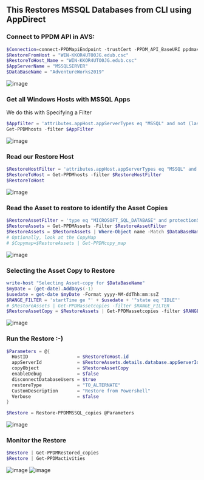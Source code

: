 ## This Restores MSSQL Databases from CLI using AppDirect


### Connect to PPDM API in AVS:
```Powershell
$Connection=connect-PPDMapiEndpoint -trustCert -PPDM_API_BaseURI ppdmavs01.edub.csc
$RestoreFromHost = "WIN-KKOR4UTO0JG.edub.csc"
$RestoreToHost_Name = "WIN-KKOR4UTO0JG.edub.csc"
$AppServerName = "MSSQLSERVER"
$DataBaseName = "AdventureWorks2019"
```
![image](https://github.com/bottkars/PPDM-pwsh/assets/8255007/8e9d3644-6085-4c33-aaf9-acc88ac87ea5)

### Get all Windows Hosts with MSSQL Apps
We do this with Specifying a Filter
```Powershell
$Appfilter = 'attributes.appHost.appServerTypes eq "MSSQL" and not (lastDiscoveryStatus eq "DELETED") and details.appHost.os lk "WINDOWS" and details.appHost.phase eq "NONE"'
Get-PPDMhosts -filter $AppFilter
```

![image](https://github.com/bottkars/PPDM-pwsh/assets/8255007/443626d6-9dcd-4a29-98ec-35183fe693bb)
### Read our Restore Host
```Powershell
$RestoreHostFilter = 'attributes.appHost.appServerTypes eq "MSSQL" and not (lastDiscoveryStatus eq "DELETED") and details.appHost.os lk "WINDOWS" and details.appHost.phase eq "NONE" and hostname eq "' + $RestoreToHost_Name + '"'
$RestoreToHost = Get-PPDMhosts -filter $RestoreHostFilter
$RestoreToHost
```
![image](https://github.com/bottkars/PPDM-pwsh/assets/8255007/dded0057-866a-489e-acf9-4357b5c0c5fa)
### Read the Asset to restore to identify the Asset Copies
```Powershell
$RestoreAssetFilter = 'type eq "MICROSOFT_SQL_DATABASE" and protectionStatus eq "PROTECTED" and details.database.clusterName eq "' + $RestoreFromHost + '"' + ' and details.database.appServerName eq "' + $AppServerName + '"'
$RestoreAssets = Get-PPDMAssets -Filter $RestoreAssetFilter
$RestoreAssets = $RestoreAssets | Where-Object name -Match $DataBaseName
# Optionally, look at the CopyMap
# $Copymap=$RestoreAssets | Get-PPDMcopy_map
```
![image](https://github.com/bottkars/PPDM-pwsh/assets/8255007/89a8abe5-61ad-4b86-a6b9-937d5077f586)

### Selecting the Asset Copy to Restore 

```Powershell
write-host "Selecting Asset-copy for $DataBaseName"
$myDate = (get-date).AddDays(-1)
$usedate = get-date $myDate -Format yyyy-MM-ddThh:mm:ssZ
$RANGE_FILTER = 'startTime ge "' + $usedate + '"state eq "IDLE"'
# $RestoreAssets | Get-PPDMassetcopies -filter $RANGE_FILTER
$RestoreAssetCopy = $RestoreAssets | Get-PPDMassetcopies -filter $RANGE_FILTER | Select-Object -First 1
```
![image](https://github.com/bottkars/PPDM-pwsh/assets/8255007/0474c071-91eb-4aef-bb3f-f5f5b74dacb8)

### Run the Restore :-)  
```Powershell
$Parameters = @{
  HostID                  = $RestoreToHost.id 
  appServerId             = $RestoreAssets.details.database.appServerId
  copyObject              = $RestoreAssetCopy
  enableDebug             = $false
  disconnectDatabaseUsers = $true
  restoreType             = "TO_ALTERNATE" 
  CustomDescription       = "Restore from Powershell"
  Verbose                 = $false
}

$Restore = Restore-PPDMMSSQL_copies @Parameters
```
![image](https://github.com/bottkars/PPDM-pwsh/assets/8255007/3c842fc1-f8a0-460a-867a-dd12923b097f)
### Monitor the Restore
```Powershell
$Restore | Get-PPDMRestored_copies
$Restore | Get-PPDMactivities
```
![image](https://github.com/bottkars/PPDM-pwsh/assets/8255007/721f1034-1ccf-4a3c-9bd4-228c19ef8fa7)
![image](https://github.com/bottkars/PPDM-pwsh/assets/8255007/667a6cef-01ec-4c90-98d8-45eb39d39c38)
